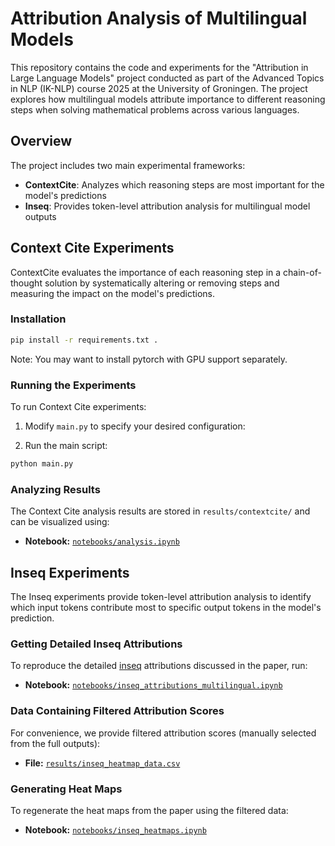 # Attribution Analysis of Multilingual Models

This repository contains the code and experiments for the "Attribution in Large Language Models" project conducted as part of the Advanced Topics in NLP (IK-NLP) course 2025 at the University of Groningen. The project explores how multilingual models attribute importance to different reasoning steps when solving mathematical problems across various languages.

## Overview

The project includes two main experimental frameworks:

- **ContextCite**: Analyzes which reasoning steps are most important for the model's predictions
- **Inseq**: Provides token-level attribution analysis for multilingual model outputs

## Context Cite Experiments

ContextCite evaluates the importance of each reasoning step in a chain-of-thought solution by systematically altering or removing steps and measuring the impact on the model's predictions.

### Installation

```bash
pip install -r requirements.txt .
```

Note: You may want to install pytorch with GPU support separately.

### Running the Experiments

To run Context Cite experiments:

1. Modify `main.py` to specify your desired configuration:

2. Run the main script:

```bash
python main.py
```

### Analyzing Results

The Context Cite analysis results are stored in `results/contextcite/` and can be visualized using:

- **Notebook:** [`notebooks/analysis.ipynb`](/notebooks/analysis.ipynb)

## Inseq Experiments

The Inseq experiments provide token-level attribution analysis to identify which input tokens contribute most to specific output tokens in the model's prediction.

### Getting Detailed Inseq Attributions  

To reproduce the detailed [inseq](https://github.com/inseq-team/inseq) attributions discussed in the paper, run:  

- **Notebook:** [`notebooks/inseq_attributions_multilingual.ipynb`](/notebooks/inseq_experiments.ipynb)

### Data Containing Filtered Attribution Scores  

For convenience, we provide filtered attribution scores (manually selected from the full outputs):  

- **File:** [`results/inseq_heatmap_data.csv`](/results/inseq_heatmap_data.csv)

### Generating Heat Maps  

To regenerate the heat maps from the paper using the filtered data:  

- **Notebook:** [`notebooks/inseq_heatmaps.ipynb`](/notebooks/inseq_heatmaps.ipynb)
